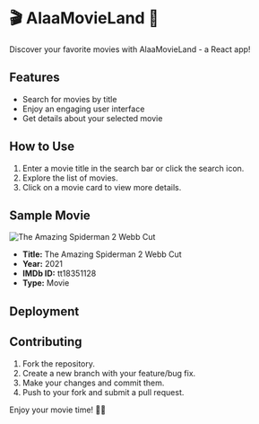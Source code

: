 # 🎬 AlaaMovieLand 🎥

Discover your favorite movies with AlaaMovieLand - a React app!

## Features

- Search for movies by title
- Enjoy an engaging user interface
- Get details about your selected movie


## How to Use

1. Enter a movie title in the search bar or click the search icon.
2. Explore the list of movies.
3. Click on a movie card to view more details.

## Sample Movie

![The Amazing Spiderman 2 Webb Cut](https://m.media-amazon.com/images/M/MV5BYzYzZDViNWYtNWViMS00NDMxLThlN2YtZjFkOWMwODkzNzhiXkEyXkFqcGdeQXVyMTUwMzM4NzU0._V1_SX300.jpg)

- **Title:** The Amazing Spiderman 2 Webb Cut
- **Year:** 2021
- **IMDb ID:** tt18351128
- **Type:** Movie

## Deployment



## Contributing

1. Fork the repository.
2. Create a new branch with your feature/bug fix.
3. Make your changes and commit them.
4. Push to your fork and submit a pull request.


Enjoy your movie time! 🍿🎉

